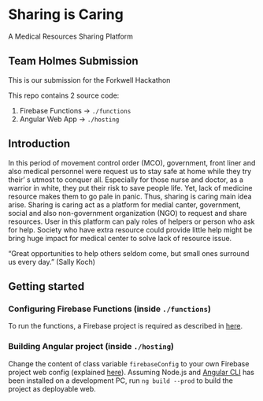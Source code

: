 # Sharing is Caring
A Medical Resources Sharing Platform

## Team Holmes Submission
This is our submission for the Forkwell Hackathon

This repo contains 2 source code:
1. Firebase Functions -> `./functions`
2. Angular Web App -> `./hosting`

## Introduction
In this period of movement control order (MCO), government, front liner and also medical personnel were request us to stay safe at home while they try their’ s utmost to conquer all. Especially for those nurse and doctor, as a warrior in white, they put their risk to save people life. Yet, lack of medicine resource makes them to go pale in panic. Thus, sharing is caring main idea arise. Sharing is caring act as a platform for medial canter, government, social and also non-government organization (NGO) to request and share resources. User in this platform can paly roles of helpers or person who ask for help. Society who have extra resource could provide little help might be bring huge impact for medical center to solve lack of resource issue. 

“Great opportunities to help others seldom come, but small ones surround us every day.” (Sally Koch)

## Getting started

### Configuring Firebase Functions (inside `./functions`)
To run the functions, a Firebase project is required as described in [here](https://firebase.google.com/docs/functions/get-started).

### Building Angular project (inside `./hosting`)
Change the content of class variable `firebaseConfig` to your own Firebase project web config (explained [here](https://support.google.com/firebase/answer/7015592?hl=en)). Assuming Node.js and [Angular CLI](https://angular.io/guide/setup-local) has been installed on a development PC, run `ng build --prod` to build the project as deployable web.

